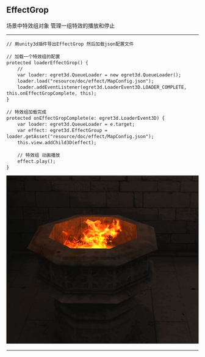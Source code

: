 EffectGrop 
----------
场景中特效组对象 管理一组特效的播放和停止

----------

	// 用unity3d插件导出EffectGrop 然后加载json配置文件
	
    // 加载一个特效组的配置
    protected loaderEffectGrop() {
        // 
        var loader: egret3d.QueueLoader = new egret3d.QueueLoader();
        loader.load("resource/doc/effect/MapConfig.json");
        loader.addEventListener(egret3d.LoaderEvent3D.LOADER_COMPLETE, this.onEffectGropComplete, this);
    }

    // 特效组加载完成
    protected onEffectGropComplete(e: egret3d.LoaderEvent3D) {
        var loader: egret3d.QueueLoader = e.target;
        var effect: egret3d.EffectGroup = loader.getAsset("resource/doc/effect/MapConfig.json");
        this.view.addChild3D(effect);

        // 特效组 动画播放
        effect.play();
    }

![](Img_3.gif)

---------- 